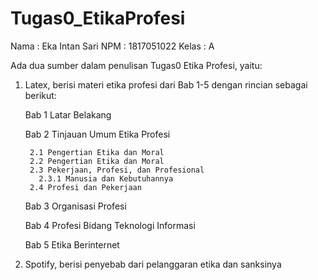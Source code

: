 # Tugas0_EtikaProfesi
Nama  : Eka Intan Sari
NPM   : 1817051022
Kelas : A

Ada dua sumber dalam penulisan Tugas0 Etika Profesi, yaitu:
1. Latex, berisi materi etika profesi dari Bab 1-5 dengan rincian sebagai berikut:
   
   Bab 1 Latar Belakang
   
   Bab 2 Tinjauan Umum Etika Profesi
   
        2.1 Pengertian Etika dan Moral
        2.2 Pengertian Etika dan Moral
        2.3 Pekerjaan, Profesi, dan Profesional
          2.3.1 Manusia dan Kebutuhannya
        2.4 Profesi dan Pekerjaan
        
    Bab 3 Organisasi Profesi
    
    Bab 4 Profesi Bidang Teknologi Informasi
    
    Bab 5 Etika Berinternet

2. Spotify, berisi penyebab dari pelanggaran etika dan sanksinya
